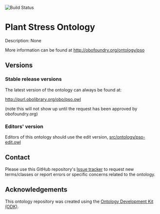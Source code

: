 
![Build Status](https://github.com/marieALaporte/pso/workflows/CI/badge.svg)
# Plant Stress Ontology

Description: None

More information can be found at http://obofoundry.org/ontology/pso

## Versions

### Stable release versions

The latest version of the ontology can always be found at:

http://purl.obolibrary.org/obo/pso.owl

(note this will not show up until the request has been approved by obofoundry.org)

### Editors' version

Editors of this ontology should use the edit version, [src/ontology/pso-edit.owl](src/ontology/pso-edit.owl)

## Contact

Please use this GitHub repository's [Issue tracker](https://github.com/marieALaporte/pso/issues) to request new terms/classes or report errors or specific concerns related to the ontology.

## Acknowledgements

This ontology repository was created using the [Ontology Development Kit (ODK)](https://github.com/INCATools/ontology-development-kit).
